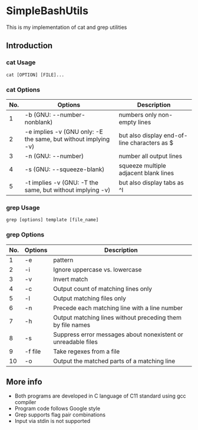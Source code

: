 # SimpleBashUtils

This is my implementation of cat and grep utilities

## Introduction

### cat Usage

`cat [OPTION] [FILE]...`

### cat Options

| No. | Options | Description |
| ------ | ------ | ------ |
| 1 | -b (GNU: --number-nonblank) | numbers only non-empty lines |
| 2 | -e implies -v (GNU only: -E the same, but without implying -v) | but also display end-of-line characters as $  |
| 3 | -n (GNU: --number) | number all output lines |
| 4 | -s (GNU: --squeeze-blank) | squeeze multiple adjacent blank lines |
| 5 | -t implies -v (GNU: -T the same, but without implying -v) | but also display tabs as ^I  |

### grep Usage

`grep [options] template [file_name]`

### grep Options

| No. | Options | Description |
| ------ | ------ | ------ |
| 1 | -e | pattern |
| 2 | -i | Ignore uppercase vs. lowercase  |
| 3 | -v | Invert match |
| 4 | -c | Output count of matching lines only |
| 5 | -l | Output matching files only  |
| 6 | -n | Precede each matching line with a line number |
| 7 | -h | Output matching lines without preceding them by file names |
| 8 | -s | Suppress error messages about nonexistent or unreadable files |
| 9 | -f file | Take regexes from a file |
| 10 | -o | Output the matched parts of a matching line |


## More info

- Both programs are developed in C language of C11 standard using gcc compiler
- Program code follows Google style
- Grep supports flag pair combinations
- Input via stdin is not supported
